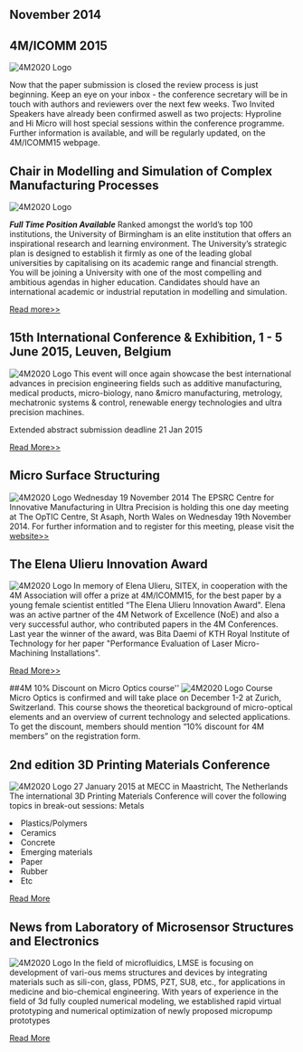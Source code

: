 ## November 2014

## 4M/ICOMM 2015

![4M2020 Logo]("/4m-association/assets/images/conference.jpg)

Now that the paper submission is closed the review process is just beginning. Keep an eye on your inbox - the conference secretary will be in touch with authors and reviewers over the next few weeks.
Two Invited Speakers have already been confirmed aswell as two projects: Hyproline  and Hi Micro will host special sessions within the conference programme. Further information is available, and will be regularly updated, on the 4M/ICOMM15 webpage.



## Chair in Modelling and Simulation of Complex Manufacturing Processes

![4M2020 Logo]("/4m-association/assets/images/uob.jpg)

***Full Time Position Available***
Ranked amongst the world’s top 100 institutions, the University of Birmingham is an elite institution that offers an inspirational research and learning environment. The University’s strategic plan is designed to establish it firmly as one of the leading global universities by capitalising on its academic range and financial strength. You will be joining a University with one of the most compelling and ambitious agendas in higher education. Candidates should have an international academic or industrial reputation in modelling and simulation.

[Read more>>](http://4m-association.us1.list-manage2.com/track/click?u=4a3e2307c8444f1ffd4221249&id=e0fafc3812&e=c9b7331d9b)


## 15th International Conference & Exhibition, 1 - 5 June 2015, Leuven, Belgium

![4M2020 Logo]("/4m-association/assets/images/euspen.jpg)
This event will once again showcase the best international advances in precision engineering fields such as additive manufacturing, medical products, micro-biology, nano &micro manufacturing, metrology, mechatronic systems & control, renewable energy technologies and ultra precision machines.

Extended abstract submission deadline 21 Jan 2015

[Read More>>](http://www.euspen.eu/OurEvents/Leuven2015.aspx)


## Micro Surface Structuring

![4M2020 Logo]("/4m-association/assets/images/micro-surface-structuring.jpg)
Wednesday 19 November 2014 
The EPSRC Centre for Innovative Manufacturing in Ultra Precision is holding this one day meeting at The OpTIC Centre, St Asaph, North Wales on Wednesday 19th November 2014.
For further information and to register for this meeting, please visit the [website>>](http://4m-association.us1.list-manage.com/track/click?u=4a3e2307c8444f1ffd4221249&id=50a516accf&e=c9b7331d9b)


## The Elena Ulieru Innovation Award

![4M2020 Logo]("/4m-association/assets/images/eu-award.jpg)
In memory of Elena Ulieru, SITEX, in cooperation with the 4M Association will offer a prize at 4M/ICOMM15, for the best paper by a young female scientist entitled “The Elena Ulieru Innovation Award". Elena was an active partner of the 4M Network of Excellence (NoE) and also a very successful author, who contributed papers in the 4M Conferences.
Last year the winner of the award, was Bita Daemi of KTH Royal Institute of Technology for her paper "Performance Evaluation of Laser Micro-Machining Installations".

[Read More>>](http://4m-association.us1.list-manage.com/track/click?u=4a3e2307c8444f1ffd4221249&id=b068b73b2d&e=c9b7331d9b)


##4M 10% Discount on Micro Optics course''
![4M2020 Logo]("/4m-association/assets/images/fsrm.jpg)
Course Micro Optics is confirmed and will take place on December 1-2 at Zurich, Switzerland.
This course shows the theoretical background of micro-optical elements and an overview of current technology and selected applications.
To get the discount, members should mention “10% discount for 4M members” on the registration form.


## 2nd edition 3D Printing Materials Conference

![4M2020 Logo]("/4m-association/assets/images/3d-printing.jpg)
27 January 2015 at MECC in Maastricht, The Netherlands
The international 3D Printing Materials Conference will cover the following topics in break-out sessions:
Metals
<li>Plastics/Polymers<li
<li>Ceramics<li
<li>Concrete<li
<li>Emerging materials<li
<li>Paper<li
<li>Rubber<li
<li>Etc

[Read More](http://4m-association.us1.list-manage.com/track/click?u=4a3e2307c8444f1ffd4221249&id=4405f1bfb2&e=c9b7331d9b)


## News from Laboratory of Microsensor Structures and Electronics

![4M2020 Logo]("/4m-association/assets/images/LMSE.jpg)
In the field of microfluidics, LMSE is focusing on development of vari-ous mems structures and devices by integrating materials such as sili-con, glass, PDMS, PZT, SU8, etc., for applications in medicine and bio-chemical engineering. With years of experience in the field of 3d fully coupled numerical modeling, we established rapid virtual prototyping and numerical optimization of newly proposed micropump prototypes

[Read More](http://4m-association.us1.list-manage.com/track/click?u=4a3e2307c8444f1ffd4221249&id=2477dc02fe&e=c9b7331d9b)